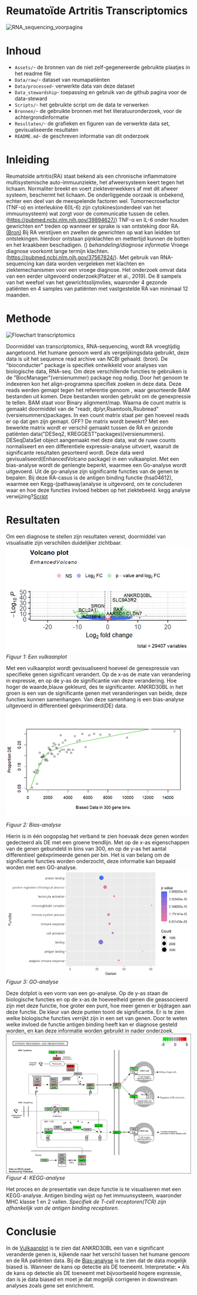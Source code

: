 # Reumatoïde Artritis Transcriptomics

![RNA_sequencing_voorpagina](https://github.com/user-attachments/assets/23f3beed-82b0-4c4d-8ba2-09fd2fb2538e)

# Inhoud
- `Assets/`- de bronnen van de niet zelf-gegenereerde gebruikte plaatjes in het readme file
- `Data/raw/`- dataset van reumapatiënten
- `Data/processed`- verwerkte data van deze dataset
- `Data_stewardship`- toepassing en gebruik van de github pagina voor de data-steward
- `Scripts/`- het gebruikte script om de data te verwerken
- `Bronnen/`- de gebruikte bronnen met het literatuuronderzoek, voor de achtergrondinformatie
- `Resultaten/`- de grafieken en figuren van de verwerkte data set, gevisualiseerde resultaten
- `README.md`- de geschreven informatie van dit onderzoek


# Inleiding
Reumatoïde artritis(RA) staat bekend als een chronische inflammatoire  multisystemische auto-immuunziekte, het afweersysteem keert tegen het lichaam. Normaliter breekt en voert ziekteverwekkers af met dit afweer systeem, beschermt het lichaam. De onderliggende oorzaak is onbekend, echter een deel van de meespelende factoren wel. Tumornecrosefactor (TNF-α)  en interleukine 6(IL-6) zijn cytokines(onderdeel van het immuunsysteem) wat zorgt voor de communicatie tussen de cellen. (https://pubmed.ncbi.nlm.nih.gov/39894627/) TNF-α en IL-6 onder houden gewrichten en* treden op  wanneer er sprake is van ontsteking door RA.[(Bron)](https://github.com/savvdzwld/casus-transcriptomics/blob/main/bronnen/Reumatologia-Clinica.pdf) Bij RA  verstijven en zwellen de gewrichten op wat kan leidden tot ontstekingen. hierdoor ontstaan pijnklachten en mettertijd kunnen de botten en het kraakbeen beschadigen. () *behandeling/diagnose informatie* Vroege diagnose voorkomt lange termijn klachten. (https://pubmed.ncbi.nlm.nih.gov/37567824/). Met gebruik van RNA-sequencing kan data worden vergeleken met klachten en ziektemechanismen voor een vroege diagnose. Het onderzoek omvat data van een eerder uitgevoerd onderzoek(Platzer et al., 2019). De 8 sampels van het weefsel van het gewrichtsslijmvlies, waaronder 4 gezonde patiënten en 4 samples van patiënten met vastgestelde RA van minimaal 12 maanden. 

# Methode
![Flowchart transcriptomics](https://github.com/user-attachments/assets/78a4b920-9831-4a8c-9164-b5b19c814288)

Doormiddel van transcriptomics, RNA-sequencing, wordt RA vroegtijdig aangetoond. Het humane genoom werd als vergelijkingsdata gebruikt, deze data is uit het sequence read archive  van NCBI gehaald. (bron). De "bioconducter" package is specifiek ontwikkeld voor analyses van biologische data, RNA-seq. Om deze verschillende functies te  gebruiken is de "BiocManager"(versienummer) package nog nodig. Door het genoom te indexeren kon het align-programma specifiek zoeken in deze data. Deze reads werden gemapt tegen het referentie genoom , waar gesorteerde BAM bestanden uit komen.  Deze bestanden worden gebruikt om de genexpressie te tellen. BAM staat voor Binary alignment/map. Waarna de count matrix is gemaakt doormiddel van de "readr, dplyr,Rsamtools,Rsubread"(versienummers)packages. In een count matrix staat per gen hoeveel reads er op dat gen zijn gemapt. GFF? De matrix wordt bewekrt? Met een bewerkte matrix wordt er verschil gemaakt tussen de RA en gezonde patiënten data("DESeq2, KREGGEST"packages)(versienummers). DESeqDataSet object aangemaakt met deze data, wat de ruwe counts normaliseert en een differentiele expressie-analyse uitvoert, waaruit de significante resultaten gesorteerd wordt. Deze data werd gevisualiseerd(EnhancedVolcano package) in een vulkaanplot. Met een bias-analyse wordt de genlengte beperkt, waarmee een Go-analyse wordt uitgevoerd. Uit de go-analyse zijn significante functies van de genen te bepalen. Bij deze RA-casus is de antigen binding functie (hsa04612), waarmee een Kegg-(pathaway)analyse is uitgevoerd, om te concluderen waar en hoe deze functies invloed hebben op het ziektebeeld.
kegg analyse verwijzing?[Script](https://github.com/savvdzwld/casus-transcriptomics/blob/main/Scripts/casus%20transcriptomics%20r%20script.R)

# Resultaten
Om een diagnose te stellen zijn resultaten vereist, doormiddel van visualisatie zijn verschillen duidelijker zichtbaar.
![Vulcanoplot](https://github.com/savvdzwld/casus-transcriptomics/blob/main/resultaten/Vulkaanplot.png)
*Figuur 1: Een vulkaanplot* 

Met een vulkaanplot wordt gevisualiseerd hoeveel de genexpressie van specifieke genen significant verandert. Op de x-as de mate van verandering in expressie, en op de y-as de significantie van deze verandering. Hoe hoger de waarde,blauw gekleurd, des te significanter. ANKRD30BL in het groen is een van  de significante genen met veranderingen van beide, deze functies kunnen samenhangen. Van deze samenhang is een bias-analyse uitgevoerd in differentieel geëxprimeerd(DE) data.
![Bias-analyse](https://github.com/savvdzwld/casus-transcriptomics/blob/main/resultaten/pwf.png)

*Figuur 2: Bias-analyse* 

Hierin is in één oogopslag het verband te zien hoevaak deze genen worden gedecteerd als DE met een groene trendlijn. Met op de x-as eigenschappen van de genen gebundeld in bins van 300, en op de y-as het aantal differentieel geëxprimeerde genen per bin. 
Het is van belang om de significante functies worden onderzocht, deze informatie kan bepaald worden met een GO-analyse.
![Go-analyse](https://github.com/savvdzwld/casus-transcriptomics/blob/main/resultaten/go-analyse.png)
*Figuur 3: GO-analyse* 

Deze dotplot is een vorm van een go-analyse. Op de y-as staan de biologische functies en op de x-as de hoeveelheid genen die geassocieerd zijn met deze functie, hoe groter een punt, hoe meer genen er bijdragen aan deze functie. De kleur van deze punten toont de significantie. Er is te zien welke biologische functies verrijkt zijn in een set van genen. Door te weten welke invloed de functie antigen binding heeft kan er diagnose gesteld worden, en kan deze informatie worden gebruikt in nader onderzoek. 
![KEGG-analyse](https://github.com/savvdzwld/casus-transcriptomics/blob/main/resultaten/hsa04612.pathview.png)
*Figuur 4: KEGG-analyse* 

Het proces en de presentatie van deze functie is te visualiseren met een KEGG-analyse. Antigen binding wijst op het immuunsysteem, waaronder MHC klasse 1 en 2 vallen. *Specifiek de T-cell receptoren(TCR) zijn afhankelijk van de antigen binding receptoren.*

# Conclusie
In de [Vulkaanplot](https://github.com/savvdzwld/casus-transcriptomics/blob/main/resultaten/Vulkaanplot.png) is te zien dat ANKRD30BL een van e significant veranderde genen is, kijkende naar het verschil tussen het humane genoom en de RA patiënten data. Bij de [Bias-analyse](https://github.com/savvdzwld/casus-transcriptomics/blob/main/resultaten/pwf.png) is te zien dat de data mogelijk biased is.
 Wanneer de kans op detectie als DE toeneemt.
 Interpretatie:
•	Als de kans op detectie als DE toeneemt met bijvoorbeeld hogere expressie, dan is je data biased en moet je dat mogelijk corrigeren in downstream analyses zoals gene set enrichment.
